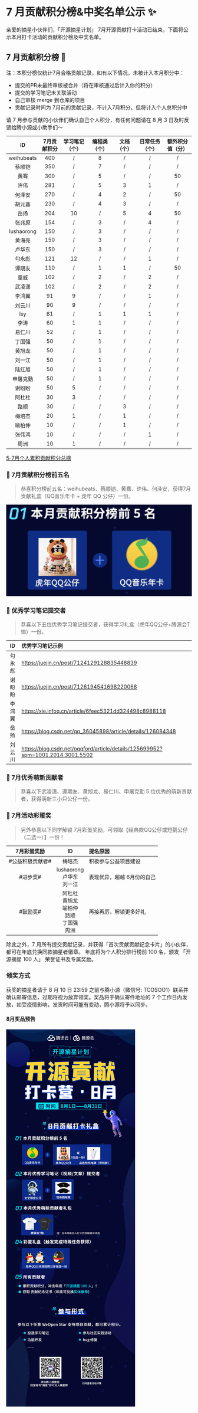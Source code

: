 # 7 月贡献积分榜&中奖名单公示 ✨

亲爱的摘星小伙伴们，「开源摘星计划」 7月开源贡献打卡活动已结束，下面将公示本月打卡活动的贡献积分榜及中奖名单。  

## 7 月贡献积分榜 🌟 
注：本积分榜仅统计7月合格贡献记录，如有以下情况，未被计入本月积分中：
* 提交的PR未最终审核被合并（将在审核通过后计入你的积分）
* 提交的学习笔记未关联活动
* 自己审核 merge 到仓库的项目
* 贡献记录时间为 7月前的贡献记录，不计入7月积分，但将计入个人总积分中

请 7 月参与贡献的小伙伴们确认自己个人积分，有任何问题请在 8 月 3 日及时反馈给腾小源或小助手们～

|ID|7月贡献积分|学习笔记（个）|编程类（个）|文档（个）|日常任务（个）|额外积分值（分）|
|:-:|:-:|:-:|:-:|:-:|:-:|:-:|
|weihubeats|400|/|8|/|/|/|
|蔡顺铠|350|/|7|/|/|/|
|黄骞|300|/|5|/|/|50|
|许伟|281|/|5|3|1|/|
|何泽安|270|/|4|2|/|50|
|胡元鑫|230|/|4|3|/|/|
|岳扬|204|10|/|5|4|50|
|张兆原|154|/|3|/|4|/|
|lushaorong|150|/|3|/|/|/|
|黄海亮|150|/|3|/|/|/|
|卢华东|150|/|3|/|/|/|
|勾永彪|121|12|/|/|1|/|
|谭期友|110|/|1|1|/|50|
|童威|102|/|2|/|2|/|
|武凌潇|102|/|2|/|2|/|
|李鸿翼|91|9|/|/|1|/|
|刘云川|90|9|/|/|/|/|
|lsy|61|/|1|1|1|/|
|李涛|60|1|1|/|/|/|
|易仁川|52|/|1|/|/|/|
|丁国强|50|/|1|/|/|/|
|黄旭龙|50|/|1|/|/|/|
|刘一江|50|/|1|/|/|/|
|陆红旭|50|/|1|/|/|/|
|申屠克勤|50|/|1|/|/|/|
|谢盼盼|50|5|/|/|/|/|
|阿杜杜|30|3|/|/|/|/|
|路顺|30|/|/|3|/|/|
|梅培杰|20|1|/|1|/|/|
|喻柏仲|10|/|/|1|/|/|
|张伟鸿|10|/|/|/|1|/|
|周洲|10|1|/|/|/|/|
	

[5-7月个人累积贡献积分总榜](https://docs.qq.com/sheet/DSnRrR2dYZ1F6Qkh5)

### 🎁 7月贡献积分榜前五名
> 恭喜积分榜前五名：weihubeats、蔡顺铠、黄骞、许伟、何泽安，获得7月贡献礼盒（QQ音乐年卡 + 虎年 QQ 公仔）一份。

![WeOpen Star](../assets/imgs/image-july.png)

### 🎁 优秀学习笔记提交者
> 恭喜以下五位优秀学习笔记提交者，获得学习礼盒（虎年QQ公仔+腾源会T恤）一份。

|ID|优秀学习笔记示例|
|:-:|:-|
|勾永彪|https://juejin.cn/post/7124129128835448839|
|谢盼盼|https://juejin.cn/post/7126194541698220068|
|李鸿翼|https://xie.infoq.cn/article/6feec5321dd324498c8988118|
|岳扬|https://blog.csdn.net/qq_36045898/article/details/126084348|
|刘云川|https://blog.csdn.net/oqqford/article/details/125699952?spm=1001.2014.3001.5502|

### 🎁  7月优秀萌新贡献者
> 恭喜以下武凌潇、谭期友、黄旭龙、易仁川、申屠克勤 5 位优秀的萌新贡献者，获得萌新三小只公仔一份。

### 🎁  7月活动彩蛋奖
> 另外恭喜以下同学解锁 7月彩蛋奖励，可领取【经典款QQ公仔或短鹅公仔（二选一）】一份！

|7月彩蛋奖励|ID|提名原因|
|:-:|:-:|:-|
|#公益积极贡献者#|梅培杰|积极参与公益项目建设|
|#进步奖#|lushaorong<br/>卢华东<br/>刘一江<br/>|表现优异，超越 6月份的自己|
|#鼓励奖#|阿杜杜<br/>黄旭龙<br/>喻柏仲<br/>路顺<br/>丁国强<br/>周洲<br/>|再接再厉，解锁更多好礼|

除此之外，7 月所有提交贡献记录，并获得「首次贡献贡献纪念卡片」的小伙伴，都可在年底兑换同款摘星者徽章。
年底将为个人积分排行榜前 100 名，颁发 「开源摘星 100 人」 荣誉证书及专属奖励。


### 领奖方式
获奖的摘星者请于 8 月 10 日 23:59 之前与腾小源（微信号: TCOSOO1）联系并确认邮寄信息，过期将视为放弃领奖。奖品将于确认寄件地址的 7 个工作日内发放，如受疫情影响，发货时间可能有变动，腾小源将予以同步。

#### 8月奖品预告

![WeOpen Star](../assets/imgs/image-july2.jpeg)

